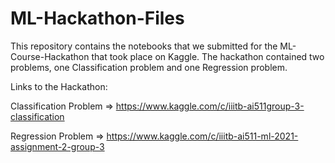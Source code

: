# ML-Hackathon-Files

This repository contains the notebooks that we submitted for the ML-Course-Hackathon that took place on Kaggle.
The hackathon contained two problems, one Classification problem and one Regression problem.

Links to the Hackathon:

Classification Problem => https://www.kaggle.com/c/iiitb-ai511group-3-classification

Regression Problem => https://www.kaggle.com/c/iiitb-ai511-ml-2021-assignment-2-group-3
